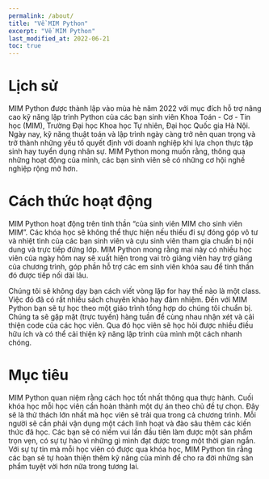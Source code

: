 ```yaml
---
permalink: /about/
title: "Về MIM Python"
excerpt: "Về MIM Python"
last_modified_at: 2022-06-21
toc: true
---
```


# Lịch sử

MIM Python được thành lập vào mùa hè năm 2022 với mục đích hỗ trợ nâng cao kỹ năng lập trình Python của các bạn sinh viên Khoa Toán - Cơ - Tin học (MIM), Trường Đại học Khoa học Tự nhiên, Đại học Quốc gia Hà Nội. Ngày nay, kỹ năng thuật toán và lập trình ngày càng trở nên quan trọng và trở thành những yếu tố quyết định với doanh nghiệp khi lựa chọn thực tập sinh hay tuyển dụng nhân sự. MIM Python mong muốn rằng, thông qua những hoạt động của mình, các bạn sinh viên sẽ có những cơ hội nghề nghiệp rộng mở hơn.

# Cách thức hoạt động

MIM Python hoạt động trên tinh thần “của sinh viên MIM cho sinh viên MIM”. Các khóa học sẽ không thể thực hiện nếu thiếu đi sự đóng góp vô tư và nhiệt tình của các bạn sinh viên và cựu sinh viên tham gia chuẩn bị nội dung và trực tiếp đứng lớp. MIM Python mong rằng mai này có nhiều học viên của ngày hôm nay sẽ xuất hiện trong vai trò giảng viên hay trợ giảng của chương trình, góp phần hỗ trợ các em sinh viên khóa sau để tinh thần đó được tiếp nối dài lâu.

Chúng tôi sẽ không dạy bạn cách viết vòng lặp for hay thế nào là một class. Việc đó đã có rất nhiều sách chuyên khảo hay đảm nhiệm. Đến với MIM Python bạn sẽ tự học theo một giáo trình tổng hợp do chúng tôi chuẩn bị. Chúng ta sẽ gặp mặt (trực tuyến) hàng tuần để cùng nhau nhận xét và cải thiện code của các học viên. Qua đó học viên sẽ học hỏi được nhiều điều hữu ích và có thể cải thiện kỹ năng lập trình của mình một cách nhanh chóng.

# Mục tiêu

MIM Python quan niệm rằng cách học tốt nhất thông qua thực hành. Cuối khóa học mỗi học viên cần hoàn thành một dự án theo chủ đề tự chọn. Đây sẽ là thử thách lớn nhất mà học viên sẽ trải qua trong cả chương trình. Mỗi người sẽ cần phải vận dụng một cách linh hoạt và đào sâu thêm các kiến thức đã học. Các bạn sẽ có niềm vui lần đầu tiên làm được một sản phẩm trọn vẹn, có sự tự hào vì những gì mình đạt được trong một thời gian ngắn. Với sự tự tin mà mỗi học viên có được qua khóa học, MIM Python tin rằng các bạn sẽ tự hoàn thiện thêm kỹ năng của mình để cho ra đời những sản phẩm tuyệt vời hơn nữa trong tương lai.
